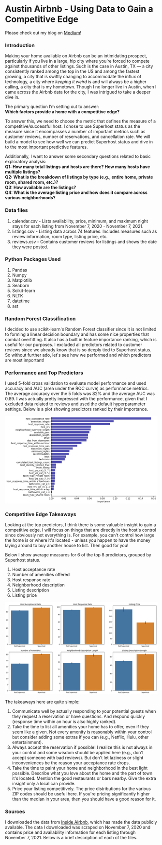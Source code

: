 # Austin Airbnb - Using Data to Gain a Competitive Edge

Please check out my blog on [Medium](https://jcardenas256.medium.com/austin-airbnb-using-data-to-gain-a-competitive-edge-cba57a8fe3f4)!

### Introduction
Making your home available on Airbnb can be an intimidating prospect, particularly if you live in a large, hip city where you’re forced to compete against thousands of other listings. Such is the case in Austin, TX — a city consistently ranked among the top in the US and among the fastest growing, a city that is swiftly changing to accommodate the influx of technology, a city where *keeping it weird* is and will always be a higher calling, a city that is my hometown. Though I no longer live in Austin, when I came across the Airbnb data for the city, I was intrigued to take a deeper dive in. 

The primary question I’m setting out to answer:  
**Which factors provide a home with a competitive edge?**

To answer this, we need to choose the metric that defines the measure of a competitive/successful host. I chose to use Superhost status as the measure since it encompasses a number of important metrics such as customer reviews, number of reservations, and cancellation rate. We will build a model to see how well we can predict Superhost status and dive in to the most important predictive features.  

Additionally, I want to answer some secondary questions related to basic exploratory analysis:  
**Q1: How many total listings and hosts are there? How many hosts have multiple listings?**  
**Q2: What is the breakdown of listings by type (e.g., entire home, private room, shared room, etc.)?**  
**Q3: How available are the listings?**  
**Q4: What is the average listing price and how does it compare across various neighborhoods?**

### Data files
1. calendar.csv - Lists availability, price, minimum, and maximum night stays for each listing from November 7, 2020 - November 7, 2021.
2. listings.csv - Listing data across 74 features. Includes measures such as review information, room type, listing price, etc. 
3. reviews.csv - Contains customer reviews for listings and shows the date they were posted. 

### Python Packages Used
1. Pandas
2. Numpy
3. Matplotlib
4. Seaborn
5. Scikit-learn
6. NLTK
7. datetime
8. ast

### Random Forest Classification
I decided to use scikit-learn's Random Forest classifier since it is not limited to forming a linear decision boundary and has some nice properties that combat overfitting. It also has a built in feature importance ranking, which is useful for our purposes. I excluded all predictors related to customer reviews since we already know that is so deeply tied to Superhost status. So without further ado, let's see how we performed and which predictors are most important!

### Performance and Top Predictors
I used 5-fold cross validation to evaluate model performance and used accuracy and AUC (area under the ROC curve) as performance metrics. The average accuracy over the 5 folds was 82% and the average AUC was 0.89. I was actually pretty impressed with the performance, given that I excluded data related to reviews and used the default hyperparameter settings. Below is a plot showing predictors ranked by their importance.

![Top RF features](Figures/RF_top_features.png)

### Competitive Edge Takeaways
Looking at the top predictors, I think there is some valuable insight to gain a competitive edge. I will focus on things that are directly in the host's control since obviously not everything is. For example, you can't control how large the home is or where it's located - unless you happen to have the money laying around to buy another house to list. Then good for you! 

Below I show average measures for 6 of the top 8 predictors, grouped by Superhost status.

1. Host acceptance rate
2. Number of amenities offered
3. Host response rate
4. Neighborhood description
5. Listing description
6. Listing price

![Top Features by Superhost Status](Figures/top_predictors_by_superhost.png)

The takeaways here are quite simple: 
1. Communicate well by actually responding to your potential guests when they request a reservation or have questions. And respond quickly (response time within an hour is also highly ranked). 
2. Take the time to list all amenities your home has to offer, even if they seem like a given. Not every amenity is reasonably within your control but consider adding some extras if you can (e.g., Netflix, Hulu, other entertainment).
3. Always accept the reservation if possible! I realize this is not always in your control and some wisdom should be applied here (e.g., don't accept someone with bad reviews). But don't let laziness or slight inconveniences be the reason your acceptance rate drops.
4. Take the time to paint your home and neighborhood in the best light possible. Describe what you love about the home and the part of town it's located. Mention the good restaurants or bars nearby. Give the extra insight only a local can provide. 
5. Price your listing competitively. The price distributions for the various ZIP codes should be useful here. If you're pricing significantly higher than the median in your area, then you should have a good reason for it.

### Sources
I downloaded the data from [Inside Airbnb](http://insideairbnb.com/get-the-data.html), which has made the data publicly available. The data I downloaded was scraped on November 7, 2020 and contains price and availability information for each listing through November 7, 2021. Below is a brief description of each of the files. 
